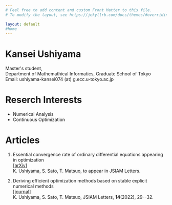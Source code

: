 ```yaml
---
# Feel free to add content and custom Front Matter to this file.
# To modify the layout, see https://jekyllrb.com/docs/themes/#overriding-theme-defaults

layout: default
#home
---
```

# Kansei Ushiyama

Master's student,<br>
Department of Mathemathical Informatics,
Graduate School of Tokyo<br>
Email: ushiyama-kansei074 (at) g.ecc.u-tokyo.ac.jp

# Reserch Interests

- Numerical Analysis
- Continuous Optimization

# Articles

1. Essential convergence rate of ordinary differential equations appearing in optimization<br>
   [[arXiv](https://doi.org/10.48550/arXiv.2206.02599)]<br>
   K. Ushiyama, S. Sato, T. Matsuo, to appear in JSIAM Letters.

2. Deriving efficient optimization methods based on stable explicit numerical methods<br>
   [[journal](https://doi.org/10.14495/jsiaml.14.29)]<br>
   K. Ushiyama, S. Sato, T. Matsuo, JSIAM Letters, **14**(2022), 29--32.